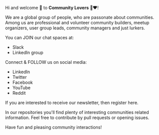 Hi and welcome 👋 to **Community Lovers** 🤝❤️!

We are a global group of people, who are passonate about communities. Among us are professional and volunteer community builders, meetup organizers, user group leads, community managers and just lurkers.

You can JOIN our chat spaces at:
- Slack
- LinkedIn group

Connect & FOLLOW us on social media:
- LinkedIn
- Twitter
- Facebook
- YouTube
- Reddit

If you are interested to receive our newsletter, then register here.

In our repositories you'll find plenty of interesting communities related information. Feel free to contribute by pull requests or opening issues.

Have fun and pleasing community interactions!
